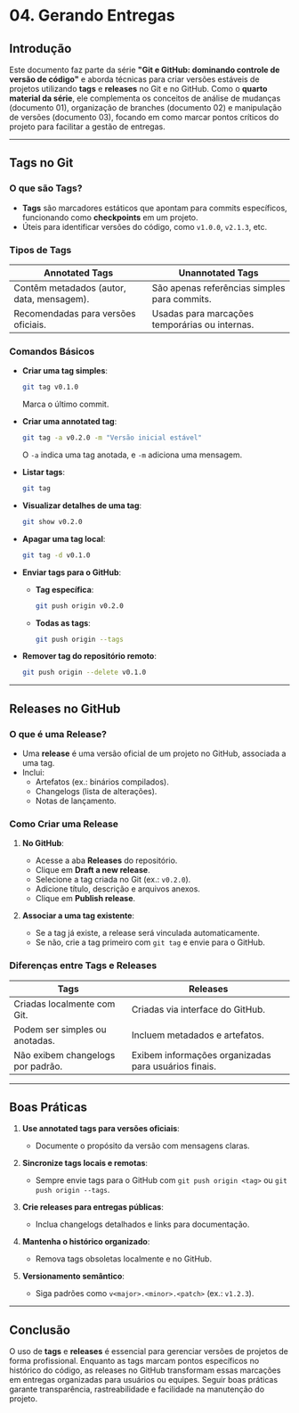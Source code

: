 
# 04. Gerando Entregas  

## Introdução  
Este documento faz parte da série **"Git e GitHub: dominando controle de versão de código"** e aborda técnicas para criar versões estáveis de projetos utilizando **tags** e **releases** no Git e no GitHub. Como o **quarto material da série**, ele complementa os conceitos de análise de mudanças (documento 01), organização de branches (documento 02) e manipulação de versões (documento 03), focando em como marcar pontos críticos do projeto para facilitar a gestão de entregas.  

---

## Tags no Git  

### O que são Tags?  
- **Tags** são marcadores estáticos que apontam para commits específicos, funcionando como **checkpoints** em um projeto.  
- Úteis para identificar versões do código, como `v1.0.0`, `v2.1.3`, etc.  

### Tipos de Tags  
| **Annotated Tags** | **Unannotated Tags** |  
|---------------------|-----------------------|  
| Contêm metadados (autor, data, mensagem). | São apenas referências simples para commits. |  
| Recomendadas para versões oficiais. | Usadas para marcações temporárias ou internas. |  

### Comandos Básicos  
- **Criar uma tag simples**:  
  ```bash  
  git tag v0.1.0  
  ```  
  Marca o último commit.  

- **Criar uma annotated tag**:  
  ```bash  
  git tag -a v0.2.0 -m "Versão inicial estável"  
  ```  
  O `-a` indica uma tag anotada, e `-m` adiciona uma mensagem.  

- **Listar tags**:  
  ```bash  
  git tag  
  ```  

- **Visualizar detalhes de uma tag**:  
  ```bash  
  git show v0.2.0  
  ```  

- **Apagar uma tag local**:  
  ```bash  
  git tag -d v0.1.0  
  ```  

- **Enviar tags para o GitHub**:  
  - **Tag específica**:  
    ```bash  
    git push origin v0.2.0  
    ```  
  - **Todas as tags**:  
    ```bash  
    git push origin --tags  
    ```  

- **Remover tag do repositório remoto**:  
  ```bash  
  git push origin --delete v0.1.0  
  ```  

---

## Releases no GitHub  

### O que é uma Release?  
- Uma **release** é uma versão oficial de um projeto no GitHub, associada a uma tag.  
- Inclui:  
  - Artefatos (ex.: binários compilados).  
  - Changelogs (lista de alterações).  
  - Notas de lançamento.  

### Como Criar uma Release  
1. **No GitHub**:  
   - Acesse a aba **Releases** do repositório.  
   - Clique em **Draft a new release**.  
   - Selecione a tag criada no Git (ex.: `v0.2.0`).  
   - Adicione título, descrição e arquivos anexos.  
   - Clique em **Publish release**.  

2. **Associar a uma tag existente**:  
   - Se a tag já existe, a release será vinculada automaticamente.  
   - Se não, crie a tag primeiro com `git tag` e envie para o GitHub.  

### Diferenças entre Tags e Releases  
| **Tags** | **Releases** |  
|----------|--------------|  
| Criadas localmente com Git. | Criadas via interface do GitHub. |  
| Podem ser simples ou anotadas. | Incluem metadados e artefatos. |  
| Não exibem changelogs por padrão. | Exibem informações organizadas para usuários finais. |  

---

## Boas Práticas  

1. **Use annotated tags para versões oficiais**:  
   - Documente o propósito da versão com mensagens claras.  

2. **Sincronize tags locais e remotas**:  
   - Sempre envie tags para o GitHub com `git push origin <tag>` ou `git push origin --tags`.  

3. **Crie releases para entregas públicas**:  
   - Inclua changelogs detalhados e links para documentação.  

4. **Mantenha o histórico organizado**:  
   - Remova tags obsoletas localmente e no GitHub.  

5. **Versionamento semântico**:  
   - Siga padrões como `v<major>.<minor>.<patch>` (ex.: `v1.2.3`).  

---

## Conclusão  
O uso de **tags** e **releases** é essencial para gerenciar versões de projetos de forma profissional. Enquanto as tags marcam pontos específicos no histórico do código, as releases no GitHub transformam essas marcações em entregas organizadas para usuários ou equipes. Seguir boas práticas garante transparência, rastreabilidade e facilidade na manutenção do projeto.  

